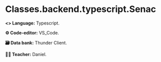 # Classes.backend.typescript.Senac

<p><b><> Language:</b> Typescript.</p>
<p><b>⚙️ Code-editor:</b> VS_Code.</p>
<p><b>🗃️ Data bank:</b> Thunder Client.</p>
<p><b>👨‍🏫 Teacher:</b> Daniel.</p>
